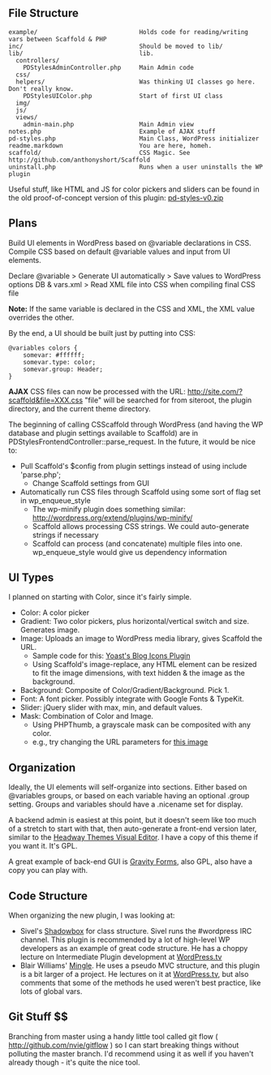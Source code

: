 ## File Structure ##

    example/							Holds code for reading/writing vars between Scaffold & PHP
    inc/								Should be moved to lib/
    lib/								lib.
      controllers/
        PDStylesAdminController.php 	Main Admin code
      css/
      helpers/							Was thinking UI classes go here. Don't really know.
        PDStylesUIColor.php 			Start of first UI class
      img/
      js/
      views/
        admin-main.php 					Main Admin view
    notes.php							Example of AJAX stuff
	pd-styles.php 						Main Class, WordPress initializer
	readme.markdown						You are here, homeh.
	scaffold/							CSS Magic. See http://github.com/anthonyshort/Scaffold
	uninstall.php 						Runs when a user uninstalls the WP plugin

Useful stuff, like HTML and JS for color pickers and sliders can be found in the old proof-of-concept version of this plugin: [pd-styles-v0.zip](http://pdclark.com/pd-styles-v0.zip)

## Plans ##

Build UI elements in WordPress based on @variable declarations in CSS. Compile CSS based on default @variable values and input from UI elements.

Declare @variable > Generate UI automatically > Save values to WordPress options DB & vars.xml > Read XML file into CSS when compiling final CSS file

**Note:** If the same variable is declared in the CSS and XML, the XML value overrides the other.
	
By the end, a UI should be built just by putting into CSS:

	@variables colors {
		somevar: #ffffff;
		somevar.type: color;
		somevar.group: Header;
	}
	
**AJAX**
CSS files can now be processed with the URL:
	http://site.com/?scaffold&file=XXX.css
"file" will be searched for from siteroot, the plugin directory, and the current theme directory.

The beginning of calling CSScaffold through WordPress (and having the WP database and plugin settings available to Scaffold) are in PDStylesFrontendController::parse_request. In the future, it would be nice to:

* Pull Scaffold's $config from plugin settings instead of using include 'parse.php';
  * Change Scaffold settings from GUI
* Automatically run CSS files through Scaffold using some sort of flag set in wp\_enqueue\_style
  * The wp-minify plugin does something similar: http://wordpress.org/extend/plugins/wp-minify/
  * Scaffold allows processing CSS strings. We could auto-generate strings if necessary
  * Scaffold can process (and concatenate) multiple files into one. wp\_enqueue\_style
	  would give us dependency information

## UI Types ##
I planned on starting with Color, since it's fairly simple.

* Color: A color picker
* Gradient: Two color pickers, plus horizontal/vertical switch and size. Generates image.
* Image: Uploads an image to WordPress media library, gives Scaffold the URL.
  * Sample code for this: [Yoast's Blog Icons Plugin](http://yoast.com/wordpress/blog-icons/)
  * Using Scaffold's image-replace, any HTML element can be
	resized to fit the image dimensions, with text hidden & the image
	as the background.
* Background:
  Composite of Color/Gradient/Background. Pick 1. 
* Font: A font picker. Possibly integrate with Google Fonts & TypeKit.
* Slider: jQuery slider with max, min, and default values.
* Mask: Combination of Color and Image.
  * Using PHPThumb, a grayscale mask can be composited with any color. 
  * e.g., try changing the URL parameters for [this image](http://marksautoservice.ca/wp-content/themes/thesis/custom/scaffold/plugins/Mask/libraries/phpthumb/phpThumb.php?new=6F0E0F&w=1260&h=107&f=jpg&bg=000000&q=100&fltr[]=mask|/wp-content/themes/thesis/custom/child-themes/marksautoservice.ca/img/bevel-mask.jpg)

## Organization ##

Ideally, the UI elements will self-organize into sections. Either based on @variables groups, or based on each variable having an optional .group setting. Groups and variables should have a .nicename set for display.

A backend admin is easiest at this point, but it doesn't seem like too much of a stretch to start with that, then auto-generate a front-end version later, similar to the [Headway Themes Visual Editor](http://headwaythemes.com/features/visual-editor/). I have a copy of this theme if you want it. It's GPL.

A great example of back-end GUI is [Gravity Forms](http://www.gravityforms.com/), also GPL, also have a copy you can play with.

## Code Structure ##

When organizing the new plugin, I was looking at:

* Sivel's [Shadowbox]() for class structure. Sivel runs the #wordpress IRC channel. This plugin is recommended by a lot of high-level WP developers as an example of great code structure. He has a choppy lecture on Intermediate Plugin development at [WordPress.tv](http://wordpress.tv/2009/11/14/matt-martz-plugins-nyc09/)
* Blair Williams' [Mingle](http://wordpress.org/extend/plugins/mingle/). He uses a pseudo MVC structure, and this plugin is a bit larger of a project. He lectures on it at [WordPress.tv](http://wordpress.tv/2010/04/24/blair-williams-wordpress-plugins-oc10/), but also comments that some of the methods he used weren't best practice, like lots of global vars.

## Git Stuff $$ 
Branching from master using a handy little tool called git flow ( http://github.com/nvie/gitflow ) so I can start breaking things without polluting the master branch. I'd recommend using it as well if you haven't already though - it's quite the nice tool. 

